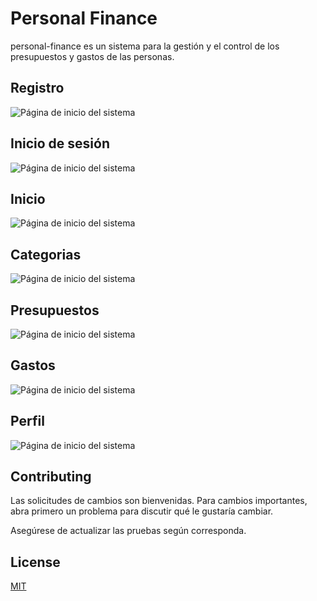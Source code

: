 # Personal Finance

personal-finance es un sistema para la gestión y el control de los presupuestos y gastos de las personas.

## Registro
![Página de inicio del sistema](https://raw.githubusercontent.com/Xibalsba/personal-finance/master/static/proyecto/registro.jpg)

## Inicio de sesión
![Página de inicio del sistema](https://raw.githubusercontent.com/Xibalsba/personal-finance/master/static/proyecto/ingreso.jpg)

## Inicio
![Página de inicio del sistema](https://raw.githubusercontent.com/Xibalsba/personal-finance/master/static/proyecto/inicio.jpg)

## Categorias
![Página de inicio del sistema](https://raw.githubusercontent.com/Xibalsba/personal-finance/master/static/proyecto/categorias.jpg)

## Presupuestos
![Página de inicio del sistema](https://raw.githubusercontent.com/Xibalsba/personal-finance/master/static/proyecto/presupuestos.jpg)

## Gastos
![Página de inicio del sistema](https://raw.githubusercontent.com/Xibalsba/personal-finance/master/static/proyecto/gastos.jpg)

## Perfil
![Página de inicio del sistema](https://raw.githubusercontent.com/Xibalsba/personal-finance/master/static/proyecto/perfil.jpg)


## Contributing
Las solicitudes de cambios son bienvenidas. Para cambios importantes, abra primero un problema para discutir qué le gustaría cambiar.

Asegúrese de actualizar las pruebas según corresponda.

## License
[MIT](https://choosealicense.com/licenses/mit/)
